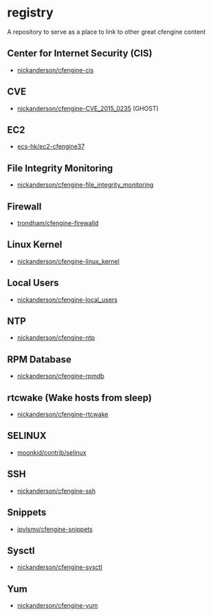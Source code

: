 # registry
A repository to serve as a place to link to other great cfengine content

## Center for Internet Security (CIS)
 - [nickanderson/cfengine-cis](https://github.com/nickanderson/cfengine-cis)

## CVE
 - [nickanderson/cfengine-CVE_2015_0235](https://github.com/nickanderson/cfengine-CVE_2015_0235) (GHOST)

## EC2
 - [ecs-hk/ec2-cfengine37](https://github.com/ecs-hk/ec2-cfengine37)

## File Integrity Monitoring
 - [nickanderson/cfengine-file_integrity_monitoring](https://github.com/nickanderson/cfengine-file_integrity_monitoring)

## Firewall
 - [trondham/cfengine-firewalld](https://github.com/trondham/cfengine-firewalld)
 
## Linux Kernel
 - [nickanderson/cfengine-linux_kernel](https://github.com/nickanderson/cfengine-linux_kernel)

## Local Users
 - [nickanderson/cfengine-local_users](https://github.com/nickanderson/cfengine-local_users)

## NTP
 - [nickanderson/cfengine-ntp](https://github.com/nickanderson/cfengine-ntp)

## RPM Database
 - [nickanderson/cfengine-rpmdb](https://github.com/nickanderson/cfengine-rpmdb)

## rtcwake (Wake hosts from sleep)
 - [nickanderson/cfengine-rtcwake](https://github.com/nickanderson/cfengine-rtcwake)

## SELINUX
 - [moonkid/contrib/selinux](https://github.com/moonkid196/contrib/tree/selinux/selinux)

## SSH
 - [nickanderson/cfengine-ssh](https://github.com/nickanderson/cfengine-ssh)

## Snippets
 - [jpvlsmv/cfengine-snippets](https://github.com/jpvlsmv/cfengine-snippets)

## Sysctl
 - [nickanderson/cfengine-sysctl](https://github.com/nickanderson/cfengine-sysctl)

## Yum
 - [nickanderson/cfengine-yum](https://github.com/nickanderson/cfengine-yum)
